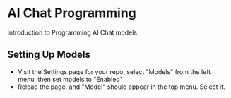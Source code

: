 # AI Chat Programming

Introduction to Programming AI Chat models. 


## Setting Up Models

- Visit the Settings page for your repo, select "Models" from the left menu, 
  then set models to "Enabled"
- Reload the page, and "Model" should appear in the top menu. Select it. 
